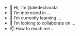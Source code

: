- 👋 Hi, I’m @aledecharata
- 👀 I’m interested in ...
- 🌱 I’m currently learning ...
- 💞️ I’m looking to collaborate on ...
- 📫 How to reach me ...

<!---
aledecharata/aledecharata is a ✨ special ✨ repository because its `README.md` (this file) appears on your GitHub profile.
You can click the Preview link to take a look at your changes.
--->
